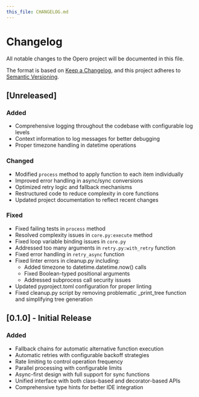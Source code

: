 ```yaml
---
this_file: CHANGELOG.md
---
```


# Changelog

All notable changes to the Opero project will be documented in this file.

The format is based on [Keep a Changelog](https://keepachangelog.com/en/1.0.0/),
and this project adheres to [Semantic Versioning](https://semver.org/spec/v2.0.0.html).

## [Unreleased]

### Added
- Comprehensive logging throughout the codebase with configurable log levels
- Context information to log messages for better debugging
- Proper timezone handling in datetime operations

### Changed
- Modified `process` method to apply function to each item individually
- Improved error handling in async/sync conversions
- Optimized retry logic and fallback mechanisms
- Restructured code to reduce complexity in core functions
- Updated project documentation to reflect recent changes

### Fixed
- Fixed failing tests in `process` method
- Resolved complexity issues in `core.py:execute` method
- Fixed loop variable binding issues in `core.py`
- Addressed too many arguments in `retry.py:with_retry` function
- Fixed error handling in `retry_async` function
- Fixed linter errors in cleanup.py including:
  - Added timezone to datetime.datetime.now() calls
  - Fixed Boolean-typed positional arguments
  - Addressed subprocess call security issues
- Updated pyproject.toml configuration for proper linting
- Fixed cleanup.py script by removing problematic _print_tree function and simplifying tree generation

## [0.1.0] - Initial Release

### Added
- Fallback chains for automatic alternative function execution
- Automatic retries with configurable backoff strategies
- Rate limiting to control operation frequency
- Parallel processing with configurable limits
- Async-first design with full support for sync functions
- Unified interface with both class-based and decorator-based APIs
- Comprehensive type hints for better IDE integration
